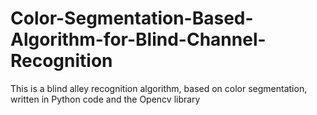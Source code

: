 # Color-Segmentation-Based-Algorithm-for-Blind-Channel-Recognition
This is a blind alley recognition algorithm, based on color segmentation, written in Python code and the Opencv library
